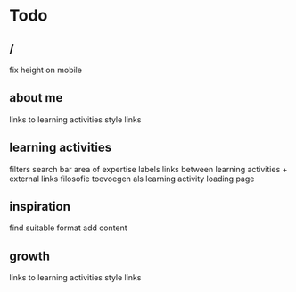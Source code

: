 # Todo

## /

fix height on mobile

## about me

links to learning activities
style links

## learning activities

filters
search bar
area of expertise labels
links between learning activities + external links
filosofie toevoegen als learning activity
loading page

## inspiration

find suitable format
add content

## growth

links to learning activities
style links
